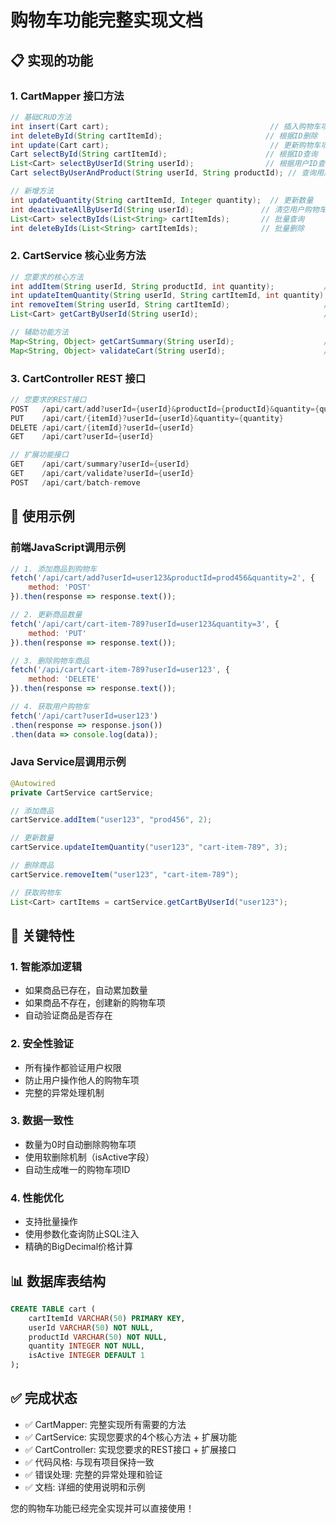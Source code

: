 # 购物车功能完整实现文档

## 📋 实现的功能

### 1. CartMapper 接口方法

```java
// 基础CRUD方法
int insert(Cart cart);                                    // 插入购物车项
int deleteById(String cartItemId);                       // 根据ID删除
int update(Cart cart);                                    // 更新购物车项
Cart selectById(String cartItemId);                      // 根据ID查询
List<Cart> selectByUserId(String userId);                // 根据用户ID查询
Cart selectByUserAndProduct(String userId, String productId); // 查询用户特定商品

// 新增方法
int updateQuantity(String cartItemId, Integer quantity);  // 更新数量
int deactivateAllByUserId(String userId);               // 清空用户购物车
List<Cart> selectByIds(List<String> cartItemIds);       // 批量查询
int deleteByIds(List<String> cartItemIds);              // 批量删除
```

### 2. CartService 核心业务方法

```java
// 您要求的核心方法
int addItem(String userId, String productId, int quantity);           // 添加商品
int updateItemQuantity(String userId, String cartItemId, int quantity); // 更新数量
int removeItem(String userId, String cartItemId);                     // 删除商品
List<Cart> getCartByUserId(String userId);                            // 获取购物车

// 辅助功能方法
Map<String, Object> getCartSummary(String userId);                    // 购物车统计
Map<String, Object> validateCart(String userId);                      // 购物车验证
```

### 3. CartController REST 接口

```java
// 您要求的REST接口
POST   /api/cart/add?userId={userId}&productId={productId}&quantity={quantity}    // 添加商品
PUT    /api/cart/{itemId}?userId={userId}&quantity={quantity}                     // 更新数量
DELETE /api/cart/{itemId}?userId={userId}                                         // 删除商品
GET    /api/cart?userId={userId}                                                  // 获取购物车

// 扩展功能接口
GET    /api/cart/summary?userId={userId}                                          // 购物车统计
GET    /api/cart/validate?userId={userId}                                         // 购物车验证
POST   /api/cart/batch-remove                                                     // 批量删除
```

## 🚀 使用示例

### 前端JavaScript调用示例

```javascript
// 1. 添加商品到购物车
fetch('/api/cart/add?userId=user123&productId=prod456&quantity=2', {
    method: 'POST'
}).then(response => response.text());

// 2. 更新商品数量
fetch('/api/cart/cart-item-789?userId=user123&quantity=3', {
    method: 'PUT'
}).then(response => response.text());

// 3. 删除购物车商品
fetch('/api/cart/cart-item-789?userId=user123', {
    method: 'DELETE'
}).then(response => response.text());

// 4. 获取用户购物车
fetch('/api/cart?userId=user123')
.then(response => response.json())
.then(data => console.log(data));
```

### Java Service层调用示例

```java
@Autowired
private CartService cartService;

// 添加商品
cartService.addItem("user123", "prod456", 2);

// 更新数量
cartService.updateItemQuantity("user123", "cart-item-789", 3);

// 删除商品
cartService.removeItem("user123", "cart-item-789");

// 获取购物车
List<Cart> cartItems = cartService.getCartByUserId("user123");
```

## 🔧 关键特性

### 1. 智能添加逻辑
- 如果商品已存在，自动累加数量
- 如果商品不存在，创建新的购物车项
- 自动验证商品是否存在

### 2. 安全性验证
- 所有操作都验证用户权限
- 防止用户操作他人的购物车项
- 完整的异常处理机制

### 3. 数据一致性
- 数量为0时自动删除购物车项
- 使用软删除机制（isActive字段）
- 自动生成唯一的购物车项ID

### 4. 性能优化
- 支持批量操作
- 使用参数化查询防止SQL注入
- 精确的BigDecimal价格计算

## 📊 数据库表结构

```sql
CREATE TABLE cart (
    cartItemId VARCHAR(50) PRIMARY KEY,
    userId VARCHAR(50) NOT NULL,
    productId VARCHAR(50) NOT NULL,
    quantity INTEGER NOT NULL,
    isActive INTEGER DEFAULT 1
);
```

## ✅ 完成状态

- ✅ CartMapper: 完整实现所有需要的方法
- ✅ CartService: 实现您要求的4个核心方法 + 扩展功能
- ✅ CartController: 实现您要求的REST接口 + 扩展接口
- ✅ 代码风格: 与现有项目保持一致
- ✅ 错误处理: 完整的异常处理和验证
- ✅ 文档: 详细的使用说明和示例

您的购物车功能已经完全实现并可以直接使用！
